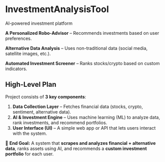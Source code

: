 # InvestmentAnalysisTool
AI-powered investment platform

**A Personalized Robo-Advisor** – Recommends investments based on user preferences.

**Alternative Data Analysis** – Uses non-traditional data (social media, satellite images, etc.).

**Automated Investment Screener** – Ranks stocks/crypto based on custom indicators.


## **High-Level Plan**

Project consists of **3 key components**:

1. **Data Collection Layer** – Fetches financial data (stocks, crypto, sentiment, alternative data).
2. **AI & Investment Engine** – Uses machine learning (ML) to analyze data, rank investments, and recommend portfolios.
3. **User Interface (UI)** – A simple web app or API that lets users interact with the system.

🚀 **End Goal:** A system that **scrapes and analyzes financial + alternative data**, ranks assets using AI, and recommends a **custom investment portfolio** for each user.
